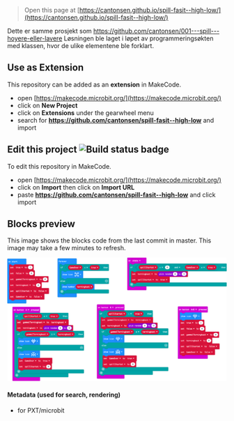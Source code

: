 
> Open this page at [https://cantonsen.github.io/spill-fasit--high-low/](https://cantonsen.github.io/spill-fasit--high-low/)

Dette er samme prosjekt som https://github.com/cantonsen/001---spill---hoyere-eller-lavere
Løsningen ble laget i løpet av programmeringsøkten med klassen, hvor de ulike elementene ble forklart.

## Use as Extension

This repository can be added as an **extension** in MakeCode.

* open [https://makecode.microbit.org/](https://makecode.microbit.org/)
* click on **New Project**
* click on **Extensions** under the gearwheel menu
* search for **https://github.com/cantonsen/spill-fasit--high-low** and import

## Edit this project ![Build status badge](https://github.com/cantonsen/spill-fasit--high-low/workflows/MakeCode/badge.svg)

To edit this repository in MakeCode.

* open [https://makecode.microbit.org/](https://makecode.microbit.org/)
* click on **Import** then click on **Import URL**
* paste **https://github.com/cantonsen/spill-fasit--high-low** and click import

## Blocks preview

This image shows the blocks code from the last commit in master.
This image may take a few minutes to refresh.

![A rendered view of the blocks](https://github.com/cantonsen/spill-fasit--high-low/raw/master/.github/makecode/blocks.png)

#### Metadata (used for search, rendering)

* for PXT/microbit
<script src="https://makecode.com/gh-pages-embed.js"></script><script>makeCodeRender("{{ site.makecode.home_url }}", "{{ site.github.owner_name }}/{{ site.github.repository_name }}");</script>
